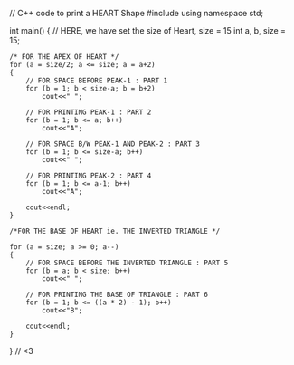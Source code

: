 // C++ code to print a HEART Shape
#include<iostream>
using namespace std;
   
int main()
{
    // HERE, we have set the size of Heart, size = 15
    int a, b, size = 15;
   
    /* FOR THE APEX OF HEART */
    for (a = size/2; a <= size; a = a+2)
    {
        // FOR SPACE BEFORE PEAK-1 : PART 1
        for (b = 1; b < size-a; b = b+2)        
            cout<<" ";
   
        // FOR PRINTING PEAK-1 : PART 2
        for (b = 1; b <= a; b++)
            cout<<"A";
    
        // FOR SPACE B/W PEAK-1 AND PEAK-2 : PART 3
        for (b = 1; b <= size-a; b++)
            cout<<" ";
           
        // FOR PRINTING PEAK-2 : PART 4
        for (b = 1; b <= a-1; b++)
            cout<<"A";
   
        cout<<endl;
    }
   
    /*FOR THE BASE OF HEART ie. THE INVERTED TRIANGLE */
   
    for (a = size; a >= 0; a--)
    {
        // FOR SPACE BEFORE THE INVERTED TRIANGLE : PART 5 
        for (b = a; b < size; b++)
            cout<<" ";
   
        // FOR PRINTING THE BASE OF TRIANGLE : PART 6
        for (b = 1; b <= ((a * 2) - 1); b++)
            cout<<"B";
   
        cout<<endl;  
    }
}
//
  <3
